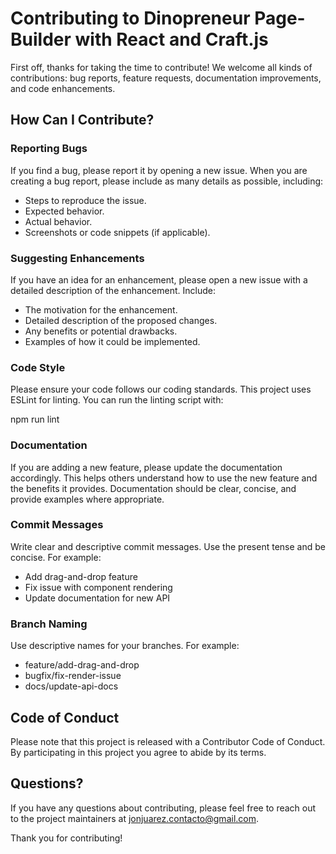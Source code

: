 Contributing to Dinopreneur Page-Builder with React and Craft.js
====================================================

First off, thanks for taking the time to contribute! We welcome all kinds of contributions: bug reports, feature requests, documentation improvements, and code enhancements.

How Can I Contribute?
---------------------

### Reporting Bugs

If you find a bug, please report it by opening a new issue. When you are creating a bug report, please include as many details as possible, including:

-   Steps to reproduce the issue.
-   Expected behavior.
-   Actual behavior.
-   Screenshots or code snippets (if applicable).

### Suggesting Enhancements

If you have an idea for an enhancement, please open a new issue with a detailed description of the enhancement. Include:

-   The motivation for the enhancement.
-   Detailed description of the proposed changes.
-   Any benefits or potential drawbacks.
-   Examples of how it could be implemented.

### Code Style

Please ensure your code follows our coding standards. This project uses ESLint for linting. You can run the linting script with:

npm run lint

### Documentation

If you are adding a new feature, please update the documentation accordingly. This helps others understand how to use the new feature and the benefits it provides. Documentation should be clear, concise, and provide examples where appropriate.

### Commit Messages

Write clear and descriptive commit messages. Use the present tense and be concise. For example:

-   Add drag-and-drop feature
-   Fix issue with component rendering
-   Update documentation for new API

### Branch Naming

Use descriptive names for your branches. For example:

-   feature/add-drag-and-drop
-   bugfix/fix-render-issue
-   docs/update-api-docs

Code of Conduct
---------------

Please note that this project is released with a Contributor Code of Conduct. By participating in this project you agree to abide by its terms.

Questions?
----------

If you have any questions about contributing, please feel free to reach out to the project maintainers at jonjuarez.contacto@gmail.com.

Thank you for contributing!